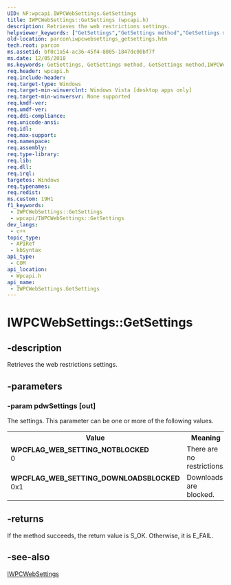 ```yaml
---
UID: NF:wpcapi.IWPCWebSettings.GetSettings
title: IWPCWebSettings::GetSettings (wpcapi.h)
description: Retrieves the web restrictions settings.
helpviewer_keywords: ["GetSettings","GetSettings method","GetSettings method","IWPCWebSettings interface","IWPCWebSettings interface","GetSettings method","IWPCWebSettings.GetSettings","IWPCWebSettings::GetSettings","WPCFLAG_WEB_SETTING_DOWNLOADSBLOCKED","WPCFLAG_WEB_SETTING_NOTBLOCKED","parcon.iwpcwebsettings_getsettings","wpcapi/IWPCWebSettings::GetSettings"]
old-location: parcon\iwpcwebsettings_getsettings.htm
tech.root: parcon
ms.assetid: bf0c1a54-ac36-45f4-8005-1847dc00bf7f
ms.date: 12/05/2018
ms.keywords: GetSettings, GetSettings method, GetSettings method,IWPCWebSettings interface, IWPCWebSettings interface,GetSettings method, IWPCWebSettings.GetSettings, IWPCWebSettings::GetSettings, WPCFLAG_WEB_SETTING_DOWNLOADSBLOCKED, WPCFLAG_WEB_SETTING_NOTBLOCKED, parcon.iwpcwebsettings_getsettings, wpcapi/IWPCWebSettings::GetSettings
req.header: wpcapi.h
req.include-header: 
req.target-type: Windows
req.target-min-winverclnt: Windows Vista [desktop apps only]
req.target-min-winversvr: None supported
req.kmdf-ver: 
req.umdf-ver: 
req.ddi-compliance: 
req.unicode-ansi: 
req.idl: 
req.max-support: 
req.namespace: 
req.assembly: 
req.type-library: 
req.lib: 
req.dll: 
req.irql: 
targetos: Windows
req.typenames: 
req.redist: 
ms.custom: 19H1
f1_keywords:
 - IWPCWebSettings::GetSettings
 - wpcapi/IWPCWebSettings::GetSettings
dev_langs:
 - c++
topic_type:
 - APIRef
 - kbSyntax
api_type:
 - COM
api_location:
 - Wpcapi.h
api_name:
 - IWPCWebSettings.GetSettings
---
```


# IWPCWebSettings::GetSettings


## -description

Retrieves the web restrictions settings.

## -parameters

### -param pdwSettings [out]

The settings. This parameter can be one or more of the following values.

<table>
<tr>
<th>Value</th>
<th>Meaning</th>
</tr>
<tr>
<td width="40%"><a id="WPCFLAG_WEB_SETTING_NOTBLOCKED"></a><a id="wpcflag_web_setting_notblocked"></a><dl>
<dt><b>WPCFLAG_WEB_SETTING_NOTBLOCKED</b></dt>
<dt>0</dt>
</dl>
</td>
<td width="60%">
There are no restrictions.

</td>
</tr>
<tr>
<td width="40%"><a id="WPCFLAG_WEB_SETTING_DOWNLOADSBLOCKED"></a><a id="wpcflag_web_setting_downloadsblocked"></a><dl>
<dt><b>WPCFLAG_WEB_SETTING_DOWNLOADSBLOCKED</b></dt>
<dt>0x1</dt>
</dl>
</td>
<td width="60%">
Downloads are blocked.

</td>
</tr>
</table>

## -returns

If the method succeeds, the return value is S_OK. Otherwise, it is E_FAIL.

## -see-also

<a href="https://docs.microsoft.com/windows/desktop/api/wpcapi/nn-wpcapi-iwpcwebsettings">IWPCWebSettings</a>

